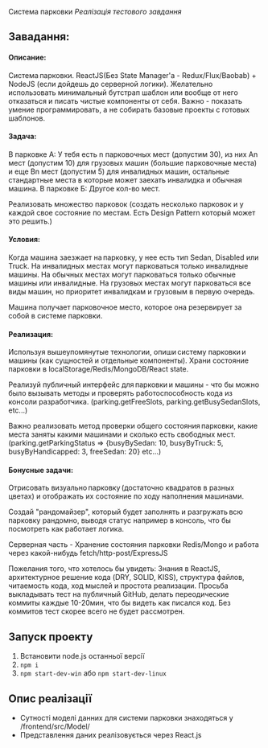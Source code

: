 ﻿Система парковки
*Реалізація тестового завдання*


## Завадання:

#### Описание:
Система парковки. ReactJS(Без State Manager'a - Redux/Flux/Baobab) + NodeJS (если дойдешь до серверной логики).
Желательно использовать минимальный бутстрап шаблон или вообще от него отказаться и писать чистые компоненты от себя.
Важно - показать умение программировать, а не собирать базовые проекты с готовых шаблонов.

#### Задача:
В парковке А: У тебя есть n парковочных мест (допустим 30), из них An мест (допустим 10) для грузовых машин (большие парковочные места) и еще Bn мест (допустим 5) для инвалидных машин, остальные стандартные места в которые может заехать инвалидка и обычная машина.
В парковке Б: Другое кол-во мест.

Реализовать множество парковок (создать несколько парковок и у каждой свое состояние по местам. Есть Design Pattern который может это решить.)

#### Условия:
Когда машина заезжает на парковку, у нее есть тип Sedan, Disabled или Truck.
На инвалидных местах могут парковаться только инвалидные машины.
На обычных местах могут парковаться только обычные машины или инвалидные.
На грузовых местах могут парковаться все виды машин, но приоритет инвалидкам и грузовым в первую очередь.


Машина получает парковочное место, которое она резервирует за собой в системе парковки.

#### Реализация:
Используя вышеупомянутые технологии, опиши систему парковки и машины (как сущностей и отдельные компоненты).
Храни состояние парковки в localStorage/Redis/MongoDB/React state.

Реализуй публичный интерфейс для парковки и машины - что бы можно было вызывать методы и проверять работоспособность кода из консоли разработчика. (parking.getFreeSlots, parking.getBusySedanSlots, etc...)

Важно реализовать метод проверки общего состояния парковки, какие места заняты какими машинами и сколько есть свободных мест. (parking.getParkingStatus => {busyBySedan: 10, busyByTruck: 5, busyByHandicapped: 3, freeSedan: 20} etc...)

#### Бонусные задачи:
Отрисовать визуально парковку (достаточно квадратов в разных цветах) и отображать их состояние по ходу наполнения машинами.

Создай "рандомайзер", который будет заполнять и разгружать всю парковку рандомно, выводя статус например в консоль, что бы посмотреть как работает логика.

Серверная часть - Хранение состояния парковки Redis/Mongo и работа через какой-нибудь fetch/http-post/ExpressJS

Пожелания того, что хотелось бы увидеть:
Знания в ReactJS, архитектурное решение кода (DRY, SOLID, KISS), структура файлов, читаемость кода, ход мыслей и простота реализации.
Просьба выкладывать тест на публичный GitHub, делать переодические коммиты каждые 10-20мин, что бы видеть как писался код. Без коммитов тест скорее всего не будет рассмотрен.

## Запуск проекту
1. Встановити node.js останньої версії
2. ```npm i```
3. ```npm start-dev-win``` або ```npm start-dev-linux```


## Опис реалізації
- Сутності моделі данних для системи парковки знаходяться у /frontend/src/Model/
- Представлення даних реалізовується через React.js

